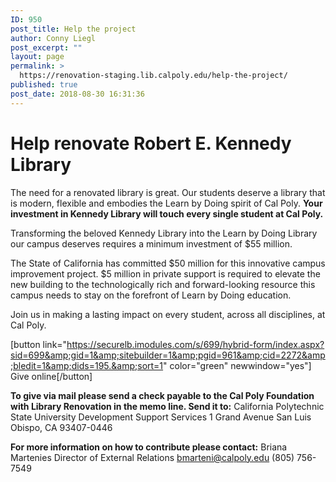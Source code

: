 ```yaml
---
ID: 950
post_title: Help the project
author: Conny Liegl
post_excerpt: ""
layout: page
permalink: >
  https://renovation-staging.lib.calpoly.edu/help-the-project/
published: true
post_date: 2018-08-30 16:31:36
---
```

<h1><strong>Help renovate </strong>Robert E. Kennedy Library</h1>
The need for a renovated library is great. Our students deserve a library that is modern, flexible and embodies the Learn by Doing spirit of Cal Poly. <strong>Your investment in Kennedy Library will touch every single student at Cal Poly. </strong>

Transforming the beloved Kennedy Library into the Learn by Doing Library our campus deserves requires a minimum investment of $55 million.

The State of California has committed $50 million for this innovative campus improvement project. $5 million in private support is required to elevate the new building to the technologically rich and forward-looking resource this campus needs to stay on the forefront of Learn by Doing education.

Join us in making a lasting impact on every student, across all disciplines, at Cal Poly.

[button link="https://securelb.imodules.com/s/699/hybrid-form/index.aspx?sid=699&amp;gid=1&amp;sitebuilder=1&amp;pgid=961&amp;cid=2272&amp;bledit=1&amp;dids=195.&amp;sort=1" color="green" newwindow="yes"] Give online[/button]

<strong>To give via mail please send a check payable to the Cal Poly Foundation with Library Renovation in the memo line. Send it to:</strong>
California Polytechnic State University
Development Support Services
1 Grand Avenue
San Luis Obispo, CA 93407-0446

<strong>For more information on how to contribute please contact:</strong>
Briana Martenies
Director of External Relations
<a href="mailto:bmarteni@calpoly.edu">bmarteni@calpoly.edu</a>
(805) 756-7549